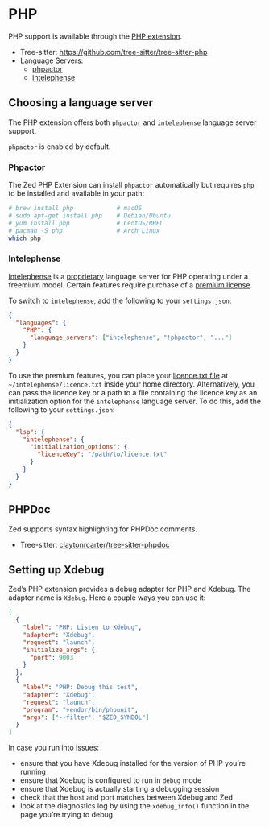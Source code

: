 # PHP

PHP support is available through the [PHP extension](https://github.com/zed-extensions/php).

- Tree-sitter: https://github.com/tree-sitter/tree-sitter-php
- Language Servers:
  - [phpactor](https://github.com/phpactor/phpactor)
  - [intelephense](https://github.com/bmewburn/vscode-intelephense/)

## Choosing a language server

The PHP extension offers both `phpactor` and `intelephense` language server support.

`phpactor` is enabled by default.

### Phpactor

The Zed PHP Extension can install `phpactor` automatically but requires `php` to be installed and available in your path:

```sh
# brew install php            # macOS
# sudo apt-get install php    # Debian/Ubuntu
# yum install php             # CentOS/RHEL
# pacman -S php               # Arch Linux
which php
```

### Intelephense

[Intelephense](https://intelephense.com/) is a [proprietary](https://github.com/bmewburn/vscode-intelephense/blob/master/LICENSE.txt#L29) language server for PHP operating under a freemium model. Certain features require purchase of a [premium license](https://intelephense.com/).

To switch to `intelephense`, add the following to your `settings.json`:

```json [settings]
{
  "languages": {
    "PHP": {
      "language_servers": ["intelephense", "!phpactor", "..."]
    }
  }
}
```

To use the premium features, you can place your [licence.txt file](https://intelephense.com/faq.html) at `~/intelephense/licence.txt` inside your home directory. Alternatively, you can pass the licence key or a path to a file containing the licence key as an initialization option for the `intelephense` language server. To do this, add the following to your `settings.json`:

```json [settings]
{
  "lsp": {
    "intelephense": {
      "initialization_options": {
        "licenceKey": "/path/to/licence.txt"
      }
    }
  }
}
```

## PHPDoc

Zed supports syntax highlighting for PHPDoc comments.

- Tree-sitter: [claytonrcarter/tree-sitter-phpdoc](https://github.com/claytonrcarter/tree-sitter-phpdoc)

## Setting up Xdebug

Zed’s PHP extension provides a debug adapter for PHP and Xdebug. The adapter name is `Xdebug`. Here a couple ways you can use it:

```json
[
  {
    "label": "PHP: Listen to Xdebug",
    "adapter": "Xdebug",
    "request": "launch",
    "initialize_args": {
      "port": 9003
    }
  },
  {
    "label": "PHP: Debug this test",
    "adapter": "Xdebug",
    "request": "launch",
    "program": "vendor/bin/phpunit",
    "args": ["--filter", "$ZED_SYMBOL"]
  }
]
```

In case you run into issues:

- ensure that you have Xdebug installed for the version of PHP you’re running
- ensure that Xdebug is configured to run in `debug` mode
- ensure that Xdebug is actually starting a debugging session
- check that the host and port matches between Xdebug and Zed
- look at the diagnostics log by using the `xdebug_info()` function in the page you’re trying to debug
